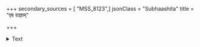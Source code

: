 +++
secondary_sources = [ "MSS_8123",]
jsonClass = "Subhaashita"
title = "एष राज्ञाम्"

+++

<details><summary>Text</summary>

एष राज्ञां परो धर्मो ह्यार्तानामार्तिनिग्रहः।  
... ... ... ... ... ...॥
</details>
